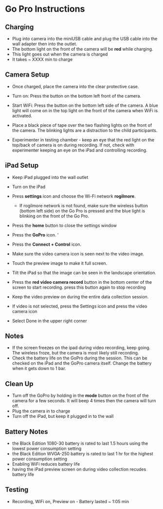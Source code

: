 # Go Pro Instructions

## Charging

- Plug into camera into the miniUSB cable and plug the USB cable into the wall adapter then into the outlet.
- The bottom light on the front of the camera will be **red** while charging.
- This light goes out when the camera is charged
- It takes ~ XXXX min to charge

## Camera Setup
- Once charged, place the camera into the clear protective case.
- Turn on: Press the button on the bottom left front of the camera.
- Start WiFi: Press the button on the bottom left side of the camera. A blue light will come on in the top light on the front of the camera when WiFi is activated.
- Place a black piece of tape over the two flashing lights on the front of the camera. The blinking lights are a distraction to the child participants.

- Experimenter in testing chamber - keep an eye that the red light on the top/back of camera is on during recording. If not, check with experimenter keeping an eye on the iPad and controlling recording.
 

## iPad Setup
- Keep iPad plugged into the wall outlet
- Turn on the iPad
- Press **settings** icon and choose the Wi-Fi network **rogilmore**. 
	- If rogilmore network is not found, make sure the wireless button (bottom left side) on the Go Pro is pressed and the blue light is blinking on the front of the Go Pro.
- Press the **home** button to close the settings window
- Press the **GoPro** icon. '
- Press the **Connect + Control** icon.
- Make sure the video camera icon is seen next to the video image.
- Touch the preview image to make it full screen.
- Tilt the iPad so that the image can be seen in the landscape orientation.
- Press the **red video camera record** button in the bottom center of the screen to start recording. press this button again to stop recording
- Keep the video preview on during the entire data collection session.

- If video is not selected, press the Settings icon and press the video camera icon
- Select Done in the upper right corner

## Notes
- If the screen freezes on the ipad during video recording, keep going. The wireless froze, but the camera is most likely still recording.
- Check the battery life on the GoPro during the session. This can be checked on the iPad and the GoPro camera itself. Change the battery when it gets down to 1 bar.

## Clean Up
- Turn off the GoPro by holding in the **mode** button on the front of the camera for a few seconds. It will beep 4 times then the camera will turn off.
- Plug the camera in to charge
- Turn off the iPad, but keep it plugged in to the wall

## Battery Notes
- the Black Edition 1080-30 battery is rated to last 1.5 hours using the lowest power consumption setting
- the Black Edition WVGA-250 battery is rated to last 1 hr for the highest power consumption setting
- Enabling WiFi reduces battery life
- having the iPad preview screen on during video collection recudes battery life

## Testing
- Recording, WiFi on, Preview on - Battery lasted ~ 1:05 min
